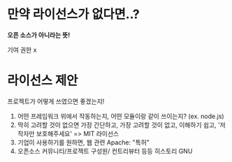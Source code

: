 # 만약 라이선스가 없다면..?

**오픈 소스가 아니라는 뜻!**

기여 권한 x

# 라이선스 제안

프로젝트가 어떻게 쓰였으면 좋겠는지!

1. 어떤 프레임워크 위에서 작동하는지, 어떤 모듈이랑 같이 쓰이는지? (ex. node.js)
2. 딱히 고려할 것이 없으면 가장 간단하고, 가장 고려할 것이 없고, 이해하기 쉽고, '저작자만 보호해주세요' => MIT 라이선스
3. 기업이 사용하기를 원하면, 웹 관련 Apache: "특허"
4. 오픈소스 커뮤니티/프로젝트 구성원/ 컨트리뷰터 등등 히스토리 GNU
